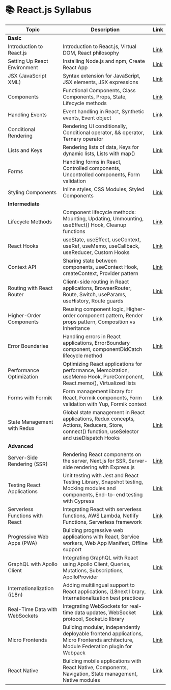 # 📚 React.js Syllabus

| Topic                                                        | Description                                                                                                                                                           | Link                                                                                   |
|--------------------------------------------------------------|-----------------------------------------------------------------------------------------------------------------------------------------------------------------------|----------------------------------------------------------------------------------------|
| **Basic**                                                    |                                                                                                                                                                       |                                                                                        |
| Introduction to React.js                                     | Introduction to React.js, Virtual DOM, React philosophy                                                                                                              | [Link](https://reactjs.org/)                                                           |
| Setting Up React Environment                                | Installing Node.js and npm, Create React App                                                                                                                         | [Link](https://reactjs.org/docs/create-a-new-react-app.html)                           |
| JSX (JavaScript XML)                                        | Syntax extension for JavaScript, JSX elements, JSX expressions                                                                                                       | [Link](https://reactjs.org/docs/introducing-jsx.html)                                  |
| Components                                                   | Functional Components, Class Components, Props, State, Lifecycle methods                                                                                             | [Link](https://reactjs.org/docs/components-and-props.html)                              |
| Handling Events                                              | Event handling in React, Synthetic events, Event object                                                                                                              | [Link](https://reactjs.org/docs/handling-events.html)                                   |
| Conditional Rendering                                        | Rendering UI conditionally, Conditional operator, && operator, Ternary operator                                                                                        | [Link](https://reactjs.org/docs/conditional-rendering.html)                              |
| Lists and Keys                                               | Rendering lists of data, Keys for dynamic lists, Lists with map()                                                                                                     | [Link](https://reactjs.org/docs/lists-and-keys.html)                                     |
| Forms                                                        | Handling forms in React, Controlled components, Uncontrolled components, Form validation                                                                               | [Link](https://reactjs.org/docs/forms.html)                                              |
| Styling Components                                           | Inline styles, CSS Modules, Styled Components                                                                                                                        | [Link](https://reactjs.org/docs/faq-styling.html)                                        |
| **Intermediate**                                             |                                                                                                                                                                       |                                                                                        |
| Lifecycle Methods                                            | Component lifecycle methods: Mounting, Updating, Unmounting, useEffect() Hook, Cleanup functions                                                                       | [Link](https://reactjs.org/docs/state-and-lifecycle.html)                                |
| React Hooks                                                  | useState, useEffect, useContext, useRef, useMemo, useCallback, useReducer, Custom Hooks                                                                              | [Link](https://reactjs.org/docs/hooks-intro.html)                                        |
| Context API                                                  | Sharing state between components, useContext Hook, createContext, Provider pattern                                                                                    | [Link](https://reactjs.org/docs/context.html)                                             |
| Routing with React Router                                    | Client-side routing in React applications, BrowserRouter, Route, Switch, useParams, useHistory, Route guards                                                         | [Link](https://reactrouter.com/)                                                         |
| Higher-Order Components                                      | Reusing component logic, Higher-order component pattern, Render props pattern, Composition vs Inheritance                                                             | [Link](https://reactjs.org/docs/higher-order-components.html)                            |
| Error Boundaries                                             | Handling errors in React applications, ErrorBoundary component, componentDidCatch lifecycle method                                                                     | [Link](https://reactjs.org/docs/error-boundaries.html)                                    |
| Performance Optimization                                    | Optimizing React applications for performance, Memoization, useMemo Hook, PureComponent, React.memo(), Virtualized lists                                               | [Link](https://reactjs.org/docs/optimizing-performance.html)                             |
| Forms with Formik                                            | Form management library for React, Formik components, Form validation with Yup, Formik context                                                                       | [Link](https://formik.org/)                                                              |
| State Management with Redux                                  | Global state management in React applications, Redux concepts, Actions, Reducers, Store, connect() function, useSelector and useDispatch Hooks                          | [Link](https://redux.js.org/)                                                            |
| **Advanced**                                                 |                                                                                                                                                                       |                                                                                        |
| Server-Side Rendering (SSR)                                  | Rendering React components on the server, Next.js for SSR, Server-side rendering with Express.js                                                                     | [Link](https://reactjs.org/docs/react-dom-server.html)                                   |
| Testing React Applications                                  | Unit testing with Jest and React Testing Library, Snapshot testing, Mocking modules and components, End-to-end testing with Cypress                                    | [Link](https://reactjs.org/docs/testing.html)                                            |
| Serverless Functions with React                             | Integrating React with serverless functions, AWS Lambda, Netlify Functions, Serverless framework                                                                     | [Link](https://www.netlify.com/products/functions/)                                      |
| Progressive Web Apps (PWA)                                  | Building progressive web applications with React, Service workers, Web App Manifest, Offline support                                                                 | [Link](https://web.dev/progressive-web-apps/)                                             |
| GraphQL with Apollo Client                                  | Integrating GraphQL with React using Apollo Client, Queries, Mutations, Subscriptions, ApolloProvider                                                                 | [Link](https://www.apollographql.com/docs/react/)                                         |
| Internationalization (i18n)                                  | Adding multilingual support to React applications, i18next library, Internationalization best practices                                                              | [Link](https://react.i18next.com/)                                                       |
| Real-Time Data with WebSockets                              | Integrating WebSockets for real-time data updates, WebSocket protocol, Socket.io library                                                                             | [Link](https://developer.mozilla.org/en-US/docs/Web/API/WebSockets_API)                   |
| Micro Frontends                                              | Building modular, independently deployable frontend applications, Micro Frontends architecture, Module Federation plugin for Webpack                                    | [Link](https://micro-frontends.org/)                                                     |
| React Native                                                 | Building mobile applications with React Native, Components, Navigation, State management, Native modules                                                            | [Link](https://reactnative.dev/)                                                         |
